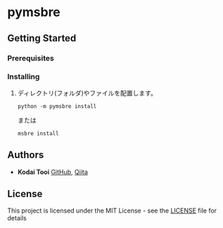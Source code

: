 # pymsbre

## Getting Started

### Prerequisites

### Installing

1.  ディレクトリ(フォルダ)やファイルを配置します。

    ```
    python -m pymsbre install
    ```
    または

    ```
    msbre install
    ```

## Authors

*   **Kodai Tooi** [GitHub](https://github.com/ktooi), [Qiita](https://qiita.com/ktooi)

## License

This project is licensed under the MIT License - see the [LICENSE](LICENSE) file for details
